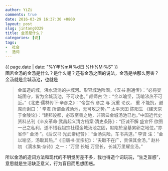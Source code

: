 ```yaml
---
author: YiZi
comments: true
date: 2016-03-29 16:37:30 +0800
layout: post
slug: jintang0329
title: 金汤是什么？
categories: [说]
tags:
-  社会
-  造词
---
```

<div class="saying">
<div class="timestamp">{{ page.date | date: "%Y年%m月%d日 %H:%M:%S" }}</div>
固若金汤的金汤是什么？是什么呢？还有金汤之固的说法，金汤是啥那么厉害？<br/>
金汤就是金城汤池，也就是
<blockquote>
	金属造的城，沸水流淌的护城河。形容城池险固。《汉书·蒯通传》：“必将婴城固守，皆为金城汤池，不可攻也。” 颜师古 注：“金以喻坚，汤喻沸热不可近。”《北史·儒林传下·辛彦之》：“帝尝令 彦之 与 沉重 论议， 重 不能抗，避席而谢曰：‘ 辛君 所谓金城汤池，无可攻之势。’” 太平天囯 陈阳生 《建天京于金陵论》：“建邦设都，必取至善之地，非第曰金城汤池已也。”中国近代史资料丛刊《辛亥革命·武昌起义清方档案·清吏条陈》：“臣诚不解 盛宣怀 欲图一己之私利，遂不惜我祖宗社稷金城汤池之固，默陷於皇基累卵之地位。”亦省作“ 金汤 ”。《后汉书·光武帝纪赞》：“金汤失险，车书共道。” 李贤 注：“金以喻坚，汤取其热。”《旧唐书·宣宗纪》：“夫取不在广，贵保其金汤。” 赵朴初 《滴水集·杂诗》之一：“万里 长城 万里长，长城万里耀金汤。”
</blockquote>
所以金汤的造词方法和现代的不明觉厉差不多，我也得造个词玩玩，“生乏盲惑”，意思就是生活缺乏意义，行为盲目而思想困惑。
</div>